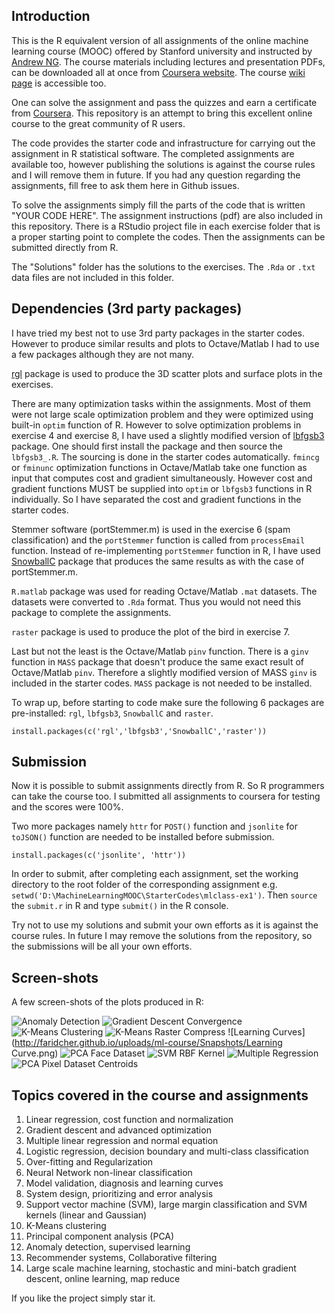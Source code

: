 ## Introduction

This is the R equivalent version of all assignments of the online machine learning course (MOOC) offered by Stanford university and instructed by [Andrew NG](http://www.andrewng.org). The course materials including lectures and presentation PDFs, can be downloaded all at once from [Coursera website](https://class.coursera.org/ml-003/lecture). The course [wiki page](https://share.coursera.org/wiki/index.php/ML:Main) is accessible too. 

One can solve the assignment and pass the quizzes and earn a certificate from [Coursera](https://www.coursera.org/learn/machine-learning). This repository is an attempt to bring this excellent online course to the great community of R users. 

The code provides the starter code and infrastructure for carrying out the assignment in R statistical software. The completed assignments are available too, however publishing the solutions is against the course rules and I will remove them in future. If you had any question regarding the assignments, fill free to ask them here in Github issues.

To solve the assignments simply fill the parts of the code that is written "YOUR CODE HERE". The assignment instructions (pdf) are also included in this repository. There is a RStudio project file in each exercise folder that is a proper starting point to complete the codes. Then the assignments can be submitted directly from R.

The "Solutions" folder has the solutions to the exercises. The `.Rda` or `.txt` data files are not included in this folder.

## Dependencies (3rd party packages)
I have tried my best not to use 3rd party packages in the starter codes. However to produce similar results and plots to Octave/Matlab I had to use a few packages although they are not many. 

[rgl](https://cran.r-project.org/package=rgl) package is used to produce the 3D scatter plots and surface plots in the exercises.

There are many optimization tasks within the assignments. Most of them were not large scale optimization problem and they were optimized using built-in `optim` function of R. However to solve optimization problems in exercise 4 and exercise 8, I have used a slightly modified version of [lbfgsb3](https://cran.r-project.org/package=lbfgsb3) package. One should first install the package and then source the `lbfgsb3_.R`. The sourcing is done in the starter codes automatically. `fmincg` or `fminunc` optimization functions in Octave/Matlab take one function as input that computes cost and gradient simultaneously. However cost and gradient functions MUST be supplied into `optim` or `lbfgsb3` functions in R individually. So I have separated the cost and gradient functions in the starter codes.

Stemmer software (portStemmer.m) is used in the exercise 6 (spam classification) and the `portStemmer` function is called from `processEmail` function. Instead of re-implementing `portStemmer` function in R, I have used [SnowballC](https://cran.r-project.org/package=SnowballC) package that produces the same results as with the case of portStemmer.m.

`R.matlab` package was used for reading Octave/Matlab `.mat` datasets. The datasets were converted to `.Rda`  format. Thus you would not need this package to complete the assignments.

`raster` package is used to produce the plot of the bird in exercise 7.

Last but not the least is the Octave/Matlab `pinv` function. There is a `ginv` function in `MASS` package that doesn't produce the same exact result of Octave/Matlab `pinv`. Therefore a slightly modified version of MASS `ginv` is included in the starter codes. `MASS` package is not needed to be installed.

To wrap up, before starting to code make sure the following 6 packages are pre-installed: `rgl`, `lbfgsb3`, `SnowballC` and `raster`.

`install.packages(c('rgl','lbfgsb3','SnowballC','raster'))`

## Submission
Now it is possible to submit assignments directly from R. So R programmers can take the course too. I submitted all assignments to coursera for testing and  the scores were 100%.

Two more packages namely `httr` for `POST()` function and `jsonlite` for `toJSON()` function are needed to be installed before submission.

`install.packages(c('jsonlite', 'httr'))`

In order to submit, after completing each assignment, set the working directory to the root folder of the corresponding assignment e.g. `setwd('D:\MachineLearningMOOC\StarterCodes\mlclass-ex1')`. Then `source` the `submit.r` in R and type `submit()` in the R console.

Try not to use my solutions and submit your own efforts as it is against the course rules. In future I may remove the solutions from the repository, so the submissions will be all your own efforts.

## Screen-shots
A few screen-shots of the plots produced in R:

![Anomaly Detection](http://faridcher.github.io/uploads/ml-course/Snapshots/AnomolyDetection.png)
![Gradient Descent Convergence](http://faridcher.github.io/uploads/ml-course/Snapshots/GradientDescent_Convergence.PNG)
![K-Means Clustering](http://faridcher.github.io/uploads/ml-course/Snapshots/K-Means_Clustering.png)
![K-Means Raster Compress](http://faridcher.github.io/uploads/ml-course/Snapshots/K-Means_CompressImage.png)
![Learning Curves](http://faridcher.github.io/uploads/ml-course/Snapshots/Learning Curve.png)
![PCA Face Dataset](http://faridcher.github.io/uploads/ml-course/Snapshots/PCA_FaceDataset.png)
![SVM RBF Kernel](http://faridcher.github.io/uploads/ml-course/Snapshots/SVM_RBF_Kernel.png)
![Multiple Regression](http://faridcher.github.io/uploads/ml-course/Snapshots/GradientDescent_multiple-regression.PNG)
![PCA Pixel Dataset Centroids](http://faridcher.github.io/uploads/ml-course/Snapshots/PCA_PixelDataset_Centroid.PNG)

## Topics covered in the course and assignments
1. Linear regression, cost function and normalization
2. Gradient descent and advanced optimization
3. Multiple linear regression and normal equation
4. Logistic regression, decision boundary and multi-class classification
5. Over-fitting and Regularization
6. Neural Network non-linear classification
7. Model validation, diagnosis and learning curves
8. System design, prioritizing and error analysis
9. Support vector machine (SVM), large margin classification and SVM kernels (linear and Gaussian)
10. K-Means clustering
11. Principal component analysis (PCA)
12. Anomaly detection, supervised learning
13. Recommender systems, Collaborative filtering
14. Large scale machine learning, stochastic and mini-batch gradient descent, online learning, map reduce

If you like the project simply star it.
